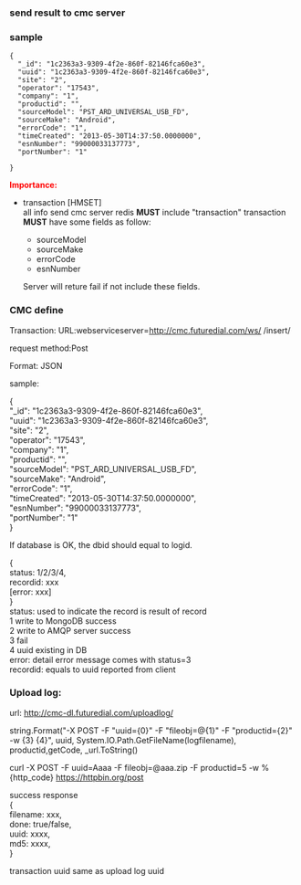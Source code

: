 ### send result to cmc server

### sample
```
{
  "_id": "1c2363a3-9309-4f2e-860f-82146fca60e3",
  "uuid": "1c2363a3-9309-4f2e-860f-82146fca60e3",
  "site": "2",
  "operator": "17543",
  "company": "1",
  "productid": "",
  "sourceModel": "PST_ARD_UNIVERSAL_USB_FD",
  "sourceMake": "Android",
  "errorCode": "1",
  "timeCreated": "2013-05-30T14:37:50.0000000",
  "esnNumber": "99000033137773",
  "portNumber": "1"
  
}
```
<span style="color:red">**Importance:**</span>
* transaction  [HMSET]  
    all info send cmc server
    redis **MUST** include "transaction" 
    transaction **MUST** have some fields as follow:
    * sourceModel
    * sourceMake
    * errorCode
    * esnNumber
    
    Server will reture fail if not include these fields.


### CMC define
Transaction:
URL:webserviceserver=http://cmc.futuredial.com/ws/
/insert/

request
method:Post

Format: JSON

sample:

{  
  "_id": "1c2363a3-9309-4f2e-860f-82146fca60e3",  
  "uuid": "1c2363a3-9309-4f2e-860f-82146fca60e3",  
  "site": "2",  
  "operator": "17543",  
  "company": "1",  
  "productid": "",  
  "sourceModel": "PST_ARD_UNIVERSAL_USB_FD",  
  "sourceMake": "Android",  
  "errorCode": "1",  
  "timeCreated": "2013-05-30T14:37:50.0000000",  
  "esnNumber": "99000033137773",  
  "portNumber": "1"   
}

If database is OK, the dbid should equal to logid. 

{  
	status: 1/2/3/4,  
	recordid: xxx  
	[error: xxx]  
}   
status: used to indicate the record is result of record  
	1 write to MongoDB success  
	2 write to AMQP server success  
	3 fail  
	4 uuid existing in DB  
error: detail error message comes with status=3  
recordid: equals to uuid reported from client  



### Upload log:   
url: http://cmc-dl.futuredial.com/uploadlog/  


string.Format("-X POST -F \"uuid={0}\" -F \"fileobj=@{1}\" -F \"productid={2}\" -w {3} {4}", uuid, System.IO.Path.GetFileName(logfilename), productid,getCode, _url.ToString()  

curl -X POST -F uuid=Aaaa -F fileobj=@aaa.zip -F productid=5 -w %{http_code} https://httpbin.org/post

success response   
{   
  filename: xxx,   
  done: true/false,  
  uuid: xxxx,   
  md5: xxxx,   
}   

transaction uuid same as upload log uuid
